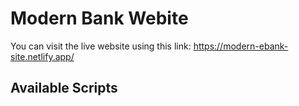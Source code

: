 # Modern Bank Webite

You can visit the live website using this link: https://modern-ebank-site.netlify.app/

## Available Scripts
